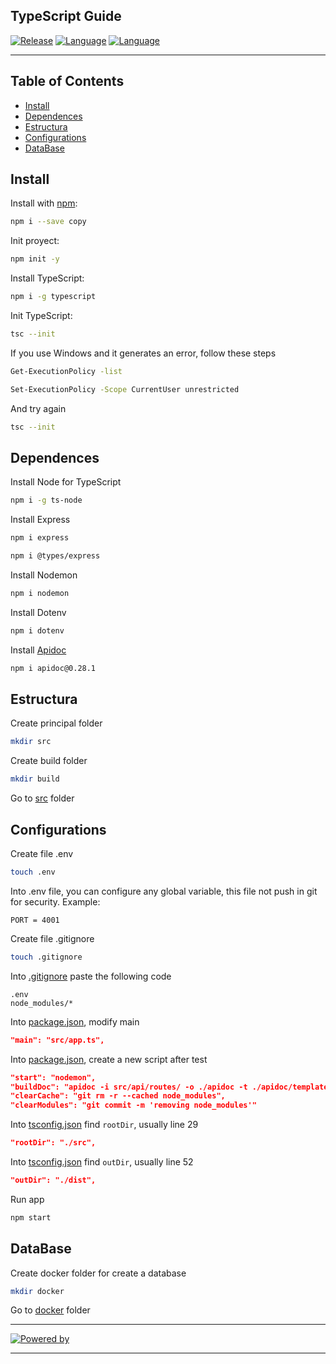 ## TypeScript Guide
[![Release](https://img.shields.io/badge/Platform-TypeScript-blue)]()
[![Language](https://img.shields.io/badge/Languaje-NodeJS-brightgreen)]()
[![Language](https://img.shields.io/badge/Command-npm-lightgrey)]()

***
## Table of Contents
- [Install](#install)
- [Dependences](#dependences)
- [Estructura](#estructura)
- [Configurations](#configurations)
- [DataBase](#database)

## Install
Install with [npm](https://www.npmjs.com/):

```bash
npm i --save copy
```

Init proyect:

```bash
npm init -y
```

Install TypeScript:

```bash
npm i -g typescript
```

Init TypeScript:

```bash
tsc --init
```

If you use Windows and it generates an error, follow these steps

```bash
Get-ExecutionPolicy -list
```
```bash
Set-ExecutionPolicy -Scope CurrentUser unrestricted
```

And try again

```bash
tsc --init
```

## Dependences
Install Node for TypeScript
```bash
npm i -g ts-node
```

Install Express
```bash
npm i express
```
```bash
npm i @types/express
```

Install Nodemon
```bash
npm i nodemon
```

Install Dotenv
```bash
npm i dotenv
```

Install [Apidoc](https://www.npmjs.com/package/apidoc/v/0.28.1)
```bash
npm i apidoc@0.28.1
```

## Estructura
Create principal folder
```bash
mkdir src
```

Create build folder
```bash
mkdir build
```

Go to [src](src) folder

## Configurations
Create file .env
```bash
touch .env
```

Into .env file, you can configure any global variable, this file not push in git for security. Example:
```env
PORT = 4001
```

Create file .gitignore
```bash
touch .gitignore
```

Into [.gitignore](.gitignore) paste the following code
```gitignore
.env
node_modules/*
```

Into [package.json](package.json#L5), modify main
```json
"main": "src/app.ts",
```

Into [package.json](package.json#L7), create a new script after test
```json
"start": "nodemon",
"buildDoc": "apidoc -i src/api/routes/ -o ./apidoc -t ./apidoc/template",
"clearCache": "git rm -r --cached node_modules",
"clearModules": "git commit -m 'removing node_modules'"
```

Into [tsconfig.json](tsconfig.json#L29) find `rootDir`, usually line 29
```json
"rootDir": "./src",
```

Into [tsconfig.json](tsconfig.json#L52) find `outDir`, usually line 52
```json
"outDir": "./dist",
```

Run app
```bash
npm start
```

## DataBase
Create docker folder for create a database
```bash
mkdir docker
```

Go to [docker](docker) folder

***
[![Powered by](https://img.shields.io/badge/Powered%20by-Eduardo%20Salas-blue)]()
***